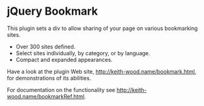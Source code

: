jQuery Bookmark
===============

This plugin sets a div to allow sharing of your page on various bookmarking sites.

* Over 300 sites defined.
* Select sites individually, by category, or by language.
* Compact and expanded appearances.

Have a look at the plugin Web site, http://keith-wood.name/bookmark.html, for demonstrations of its abilities.

For documentation on the functionality see http://keith-wood.name/bookmarkRef.html.
